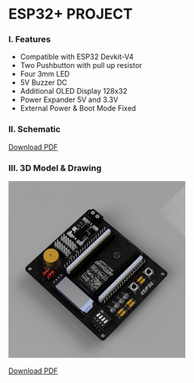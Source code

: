 # ESP32+ PROJECT

### I. Features
- Compatible with ESP32 Devkit-V4
- Two Pushbutton with pull up resistor
- Four 3mm LED
- 5V Buzzer DC
- Additional OLED Display 128x32
- Power Expander 5V and 3.3V
- External Power & Boot Mode Fixed

### II. Schematic
[Download PDF](https://github.com/user-attachments/files/19268394/esp32_plus.pdf)

### III. 3D Model & Drawing
<p><img src="https://raw.githubusercontent.com/luigiifan/esp32plus/master/ESP32_PLUS.gif" width="350")</p>
  
[Download PDF](https://github.com/user-attachments/files/19269748/ESP32_PLUS_DRAWING.pdf)
